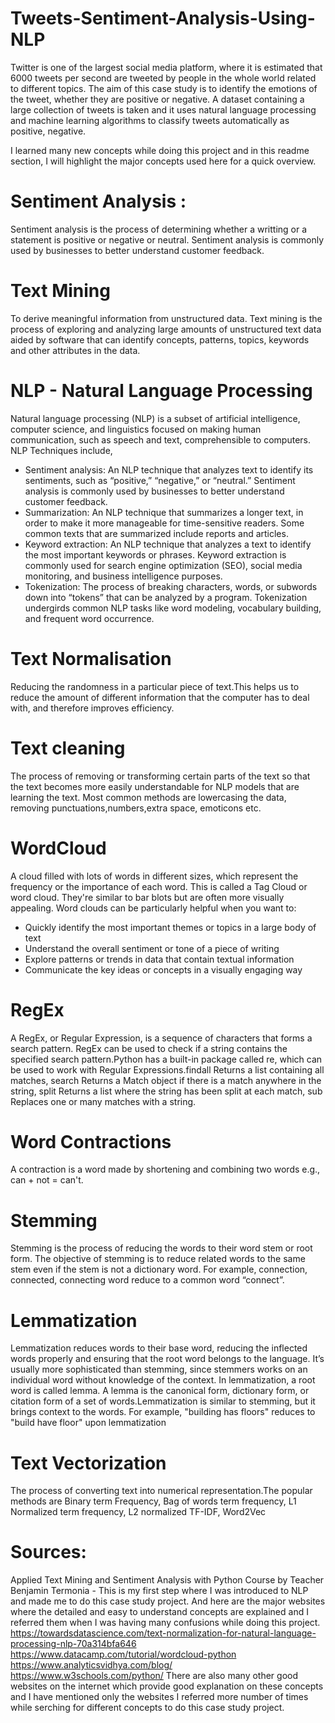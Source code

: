# Tweets-Sentiment-Analysis-Using-NLP

Twitter is one of the largest social media platform, where it is estimated that 6000 tweets per second are tweeted by people in the whole world related to different topics. The aim of this case study is to identify the emotions of the tweet, whether they are positive or negative. A dataset containing a large collection of tweets is taken and it uses natural language processing and machine learning algorithms to classify tweets automatically as positive, negative.

I learned many new concepts while doing this project and in this readme section, I will highlight the major concepts used here for a quick overview.

 # Sentiment Analysis :
  Sentiment analysis is the process of determining whether a writting or a statement is positive or negative or neutral. Sentiment analysis is commonly used by businesses to better understand customer feedback.
 # Text Mining
  To derive meaningful information from unstructured data. Text mining is the process of exploring and analyzing large amounts of unstructured text data aided by software that can identify concepts, patterns, topics, keywords and other attributes in the data.
  # NLP - Natural Language Processing
  Natural language processing (NLP) is a subset of artificial intelligence, computer science, and linguistics focused on making human communication, such as speech and text, comprehensible to computers.
  NLP Techniques include,
* Sentiment analysis: An NLP technique that analyzes text to identify its sentiments, such as “positive,” “negative,” or “neutral.” Sentiment analysis is commonly used by businesses to better understand customer feedback. 
* Summarization: An NLP technique that summarizes a longer text, in order to make it more manageable for time-sensitive readers. Some common texts that are summarized include reports and articles. 
* Keyword extraction: An NLP technique that analyzes a text to identify the most important keywords or phrases. Keyword extraction is commonly used for search engine optimization (SEO), social media monitoring, and business intelligence purposes. 
* Tokenization: The process of breaking characters, words, or subwords down into “tokens” that can be analyzed by a program. Tokenization undergirds common NLP tasks like word modeling, vocabulary building, and frequent word occurrence.

# Text Normalisation
Reducing the randomness in a particular piece of text.This helps us to reduce the amount of different information that the computer has to deal with, and therefore improves efficiency.

# Text cleaning
The process of removing or transforming certain parts of the text so that the text becomes more easily understandable for NLP models that are learning the text. Most common methods are lowercasing the data, removing punctuations,numbers,extra space, emoticons etc.

# WordCloud
A cloud filled with lots of words in different sizes, which represent the frequency or the importance of each word. This is called a Tag Cloud or word cloud. They're similar to bar blots but are often more visually appealing. Word clouds can be particularly helpful when you want to:
* Quickly identify the most important themes or topics in a large body of text
* Understand the overall sentiment or tone of a piece of writing
* Explore patterns or trends in data that contain textual information
* Communicate the key ideas or concepts in a visually engaging way

# RegEx 
A RegEx, or Regular Expression, is a sequence of characters that forms a search pattern.
RegEx can be used to check if a string contains the specified search pattern.Python has a built-in package called re, which can be used to work with Regular Expressions.findall	Returns a list containing all matches, search	Returns a Match object if there is a match anywhere in the string, split	Returns a list where the string has been split at each match, sub	Replaces one or many matches with a string.

# Word Contractions
A contraction is a word made by shortening and combining two words e.g., can + not = can't.
# Stemming
Stemming is the process of reducing the words to their word stem or root form. The objective of stemming is to reduce related words to the same stem even if the stem is not a dictionary word. For example, connection, connected, connecting word reduce to a common word “connect”.
# Lemmatization
Lemmatization reduces words to their base word, reducing the inflected words properly and ensuring that the root word belongs to the language. It’s usually more sophisticated than stemming, since stemmers works on an individual word without knowledge of the context. In lemmatization, a root word is called lemma. A lemma is the canonical form, dictionary form, or citation form of a set of words.Lemmatization is similar to stemming, but it brings context to the words. For example, "building has floors" reduces to "build have floor" upon lemmatization

# Text Vectorization
The process of converting text into numerical representation.The popular methods are Binary term Frequency, Bag of words term frequency, L1 Normalized term frequency, L2 normalized TF-IDF, Word2Vec

# Sources:
Applied Text Mining and Sentiment Analysis with Python Course by Teacher Benjamin Termonia - This is my first step where I was introduced to NLP and made me to do this case study project.
And here are the major websites where the detailed and easy to understand concepts are explained and I referred them when I was having many confusions while doing this project.
https://towardsdatascience.com/text-normalization-for-natural-language-processing-nlp-70a314bfa646 
https://www.datacamp.com/tutorial/wordcloud-python https://www.analyticsvidhya.com/blog/ 
https://www.w3schools.com/python/ There are also many other good websites on the internet which provide good explanation on these concepts and I have mentioned only the websites I referred more number of times while serching for different concepts to do this case study project.


